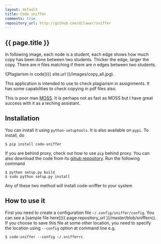 ```yaml
---
layout: default 
title: Code sniffer
comments: true
repository_url: http://github.com/dilawar/sniffer
---
```


## {{ page.title }} 

In following image, each node is a student, each edge shows how much copy has
been done between two students. Thicker the edge, larger the copy. There are $n$
files matching if there are $n$ edges between two students. 

![Plagiarism in code]({{ site.url }}/images/copy_all.jpg).

This application is intended to use to check plagiarism in assignments. It has
some capabilities to check copying in pdf files also.

This is poor man [MOSS](http://theory.stanford.edu/~aiken/moss/). It is perhaps
not as fast as MOSS but I have great success with it as a teching assistant.

## Installation

You can install it using `python-setuptools`. It is also available on `pypi`. To
install, do

    $ pip install code-sniffer 

If you are behind proxy, check out how to use `pip` behind proxy. You can also
download the code from its [gihub repository]({{page.repository_url}}). Run the
following command

    $ python setup.py build 
    $ sudo python setup.py install 

Any of these two method will install code-sniffer to your system

## How to use it

First you need to create a configuration file `~/.config/sniffer/config`. You
can see a [sample file here]({{ page.repository_url }}/master/blob/snifferrc).
If you choose to save this file at some other location, you need to specify the
location using `--config` option at command line e.g.

    $ code-sniffer --config ~/.snifferrc 


